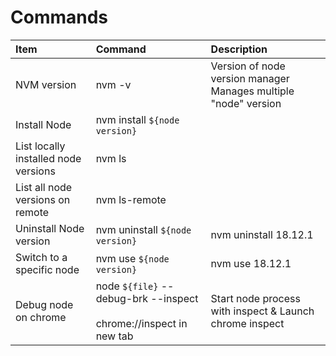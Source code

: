 # Commands

| Item                                 | Command                                                                 | Description                                                        |
| :----------------------------------- | :---------------------------------------------------------------------- | :----------------------------------------------------------------- |
| NVM version                          | nvm -v                                                                  | Version of node version manager<br>Manages multiple "node" version |
| Install Node                         | nvm install `${node version}`                                           |                                                                    |
| List locally installed node versions | nvm ls                                                                  |                                                                    |
| List all node versions on remote     | nvm ls-remote                                                           |                                                                    |
| Uninstall Node version               | nvm uninstall `${node version}`                                         | nvm uninstall 18.12.1                                              |
| Switch to a specific node            | nvm use `${node version}`                                               | nvm use 18.12.1                                                    |
| Debug node on chrome                 | node `${file}` --debug-brk --inspect<br><br>chrome://inspect in new tab | Start node process with inspect & Launch chrome inspect            |
